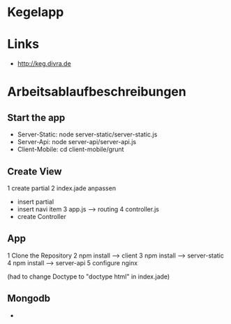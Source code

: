Kegelapp
=================================================================

Links
=================================================================
* http://keg.divra.de

Arbeitsablaufbeschreibungen
===============================================================================

Start the app
-------------------------------------------------------------------------------
* Server-Static: node server-static/server-static.js
* Server-Api: node server-api/server-api.js
* Client-Mobile: cd client-mobile/grunt

Create View
-------------------------------------------------------------------------------
1 create partial
2 index.jade anpassen
  * insert partial
  * insert navi item
3 app.js --> routing
4 controller.js
  * create Controller

App
-------------------------------------------------------------------------------
1 Clone the Repository
2 npm install --> client 
3 npm install --> server-static
4 npm install --> server-api
5 configure nginx

(had to change Doctype to "doctype html" in index.jade)

Mongodb
-------------------------------------------------------------------------------
* 
